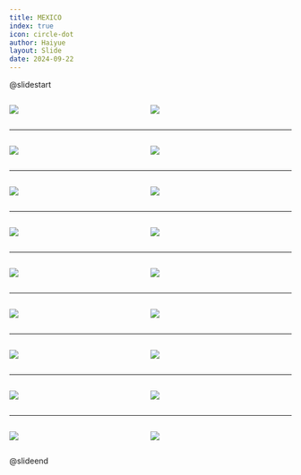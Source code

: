 ```yaml
---
title: MEXICO
index: true
icon: circle-dot
author: Haiyue
layout: Slide
date: 2024-09-22
---
```

 
@slidestart

<div style="display:flex">
<div style="flex:1">

![](https://raw.githubusercontent.com/yclord/reading/refs/heads/master/english/Level-T/MEXICO/001.webp)
</div>
<div style="flex:1">

![](https://raw.githubusercontent.com/yclord/reading/refs/heads/master/english/Level-T/MEXICO/002.webp)
</div>
</div>

---

<div style="display:flex">
<div style="flex:1">

![](https://raw.githubusercontent.com/yclord/reading/refs/heads/master/english/Level-T/MEXICO/003.webp)
</div>
<div style="flex:1">

![](https://raw.githubusercontent.com/yclord/reading/refs/heads/master/english/Level-T/MEXICO/004.webp)
</div>
</div>

---

<div style="display:flex">
<div style="flex:1">

![](https://raw.githubusercontent.com/yclord/reading/refs/heads/master/english/Level-T/MEXICO/005.webp)
</div>
<div style="flex:1">

![](https://raw.githubusercontent.com/yclord/reading/refs/heads/master/english/Level-T/MEXICO/006.webp)
</div>
</div>

---

<div style="display:flex">
<div style="flex:1">

![](https://raw.githubusercontent.com/yclord/reading/refs/heads/master/english/Level-T/MEXICO/007.webp)
</div>
<div style="flex:1">

![](https://raw.githubusercontent.com/yclord/reading/refs/heads/master/english/Level-T/MEXICO/008.webp)
</div>
</div>

---

<div style="display:flex">
<div style="flex:1">

![](https://raw.githubusercontent.com/yclord/reading/refs/heads/master/english/Level-T/MEXICO/009.webp)
</div>
<div style="flex:1">

![](https://raw.githubusercontent.com/yclord/reading/refs/heads/master/english/Level-T/MEXICO/010.webp)
</div>
</div>

---

<div style="display:flex">
<div style="flex:1">

![](https://raw.githubusercontent.com/yclord/reading/refs/heads/master/english/Level-T/MEXICO/011.webp)
</div>
<div style="flex:1">

![](https://raw.githubusercontent.com/yclord/reading/refs/heads/master/english/Level-T/MEXICO/012.webp)
</div>
</div>

---

<div style="display:flex">
<div style="flex:1">

![](https://raw.githubusercontent.com/yclord/reading/refs/heads/master/english/Level-T/MEXICO/013.webp)
</div>
<div style="flex:1">

![](https://raw.githubusercontent.com/yclord/reading/refs/heads/master/english/Level-T/MEXICO/014.webp)
</div>
</div>

---

<div style="display:flex">
<div style="flex:1">

![](https://raw.githubusercontent.com/yclord/reading/refs/heads/master/english/Level-T/MEXICO/015.webp)
</div>
<div style="flex:1">

![](https://raw.githubusercontent.com/yclord/reading/refs/heads/master/english/Level-T/MEXICO/016.webp)
</div>
</div>

---

<div style="display:flex">
<div style="flex:1">

![](https://raw.githubusercontent.com/yclord/reading/refs/heads/master/english/Level-T/MEXICO/017.webp)
</div>
<div style="flex:1">

![](https://raw.githubusercontent.com/yclord/reading/refs/heads/master/english/Level-T/MEXICO/018.webp)
</div>
</div>

@slideend